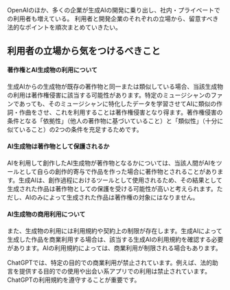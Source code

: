 OpenAIのほか、多くの企業が生成AIの開発に乗り出し、社内・プライベートでの利用者も増えている。
利用者と開発企業のそれぞれの立場から、留意すべき法的なポイントを順次まとめていきたい。

## 利用者の立場から気をつけるべきこと

#### 著作権とAI生成物の利用について

生成AIからの生成物が既存の著作物と同一または類似している場合、当該生成物の利用は著作権侵害に該当する可能性があります。特定のミュージシャンのファンであっても、そのミュージシャンに特化したデータを学習させてAIに類似の作詞・作曲をさせ、これを利用することは著作権侵害となり得ます。著作権侵害の条件となる「依拠性」（他人の著作物に基づいていること）と「類似性」（十分に似ていること）の2つの条件を充足するためです。

#### AI生成物は著作物として保護されるか

AIを利用して創作したAI生成物が著作物となるかについては、当該人間がAIをツールとして自らの創作的寄与で作品を作った場合に著作物とされることがあります。生成AIは、創作過程におけるツールとして使用されるため、その結果として生成された作品は著作物としての保護を受ける可能性が高いと考えられます。ただし、AIのみによって生成された作品は著作権の対象にはなりません。

#### AI生成物の商用利用について
また、生成物の利用には利用規約や契約上の制限が存在します。生成AIによって生成した作品を商業利用する場合は、該当する生成AIの利用規約を確認する必要があります。AIの利用規約によっては、商業利用が制限される場合もあります。

ChatGPTでは、特定の目的での商業利用が禁止されています。例えば、法的助言を提供する目的での使用や出会い系アプリでの利用は禁止されています。ChatGPTの利用規約を遵守することが重要です。

